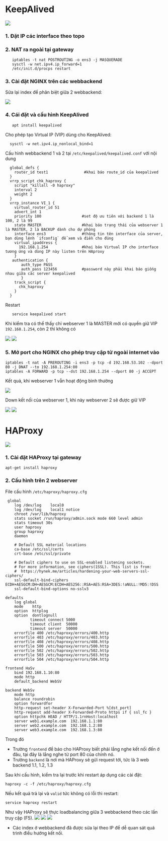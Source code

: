 # KeepAlived
![](https://github.com/huynp1999/huynp/blob/master/pic/network/ha-keep/keep6.png)

### 1. Đặt IP các interface theo topo
### 2. NAT ra ngoài tại gateway
 
       iptables -t nat POSTROUTING -o ens3 -j MASQUERADE
       sysctl -w net.ipv4.ip_forward=1
       /etc/init.d/procps restart

### 3. Cài đặt NGINX trên các webbackend
Sửa lại index để phân biệt giữa 2 webbackend:

![](https://github.com/huynp1999/huynp/blob/master/pic/network/ha-keep/keep7.png)

### 4. Cái đặt và cấu hình KeepAlived
    
       apt install keepalived
Cho phép tạo Virtual IP (VIP) dùng cho KeepAlived:

      sysctl -w net.ipv4.ip_nonlocal_bind=1

Cấu hình webbackend 1 và 2 tại `/etc/keepalived/keepalived.conf` với nội dung

      global_defs {
        router_id test1                #khai báo route_id của keepalived
      }
      vrrp_script chk_haproxy {
        script "killall -0 haproxy"
        interval 2
        weight 2
      }
      vrrp_instance VI_1 {
        virtual_router_id 51
        advert_int 1
        priority 100                  #set độ ưu tiên với backend 1 là 100, 2 là 99
        state MASTER                  #khai báo trạng thái của webserver 1 là MASTER, 2 là BACKUP dành cho dự phòng
        interface ens3                #thông tin tên interface của server, bạn dùng lệnh `ifconfig` để xem và điền cho đúng
        virtual_ipaddress {
          192.168.1.254               #khai báo Virtual IP cho interface tương ứng và dùng IP này listen trên HAproxy
        }
       authentication {
           auth_type PASS
           auth_pass 123456           #password này phải khai báo giống nhau giữa các server keepalived
           }
        track_script {
          chk_haproxy
        }
      }

 Restart

       service keepalived start

 Khi kiểm tra có thể thấy chỉ webserver 1 là MASTER mới có quyền giữ VIP `192.168.1.254`, còn 2 thì không có

![](https://github.com/huynp1999/huynp/blob/master/pic/network/ha-keep/keep3.png)
![](https://github.com/huynp1999/huynp/blob/master/pic/network/ha-keep/keep5.png)

### 5. Mở port cho NGINX cho phép truy cập từ ngoài internet vào

    iptables -t nat -A PREROUTING -i ens3 -p tcp -d 192.168.53.102 --dport 80 -j DNAT --to 192.168.1.254:80
    iptables -A FORWARD -p tcp --dst 192.168.1.254 --dport 80 -j ACCEPT

Kết quả, khi webserver 1 vẫn hoạt động bình thường

![](https://github.com/huynp1999/huynp/blob/master/pic/network/ha-keep/keep1.png)

Down kết nối của webserver 1, khi này webserver 2 sẽ được giữ VIP

![](https://github.com/huynp1999/huynp/blob/master/pic/network/ha-keep/keep2.png)
![](https://github.com/huynp1999/huynp/blob/master/pic/network/ha-keep/keep4.png)
# HAProxy
![](https://github.com/huynp1999/huynp/blob/master/pic/network/ha-keep/ha4.png)
### 1. Cài đặt HAProxy tại gateway
    apt-get install haproxy

### 2. Cấu hình trên 2 webserver
File cấu hình `/etc/haproxy/haproxy.cfg`

     global
        log /dev/log	local0
        log /dev/log	local1 notice
        chroot /var/lib/haproxy
        stats socket /run/haproxy/admin.sock mode 660 level admin
        stats timeout 30s
        user haproxy
        group haproxy
        daemon

        # Default SSL material locations
        ca-base /etc/ssl/certs
        crt-base /etc/ssl/private

        # Default ciphers to use on SSL-enabled listening sockets.
        # For more information, see ciphers(1SSL). This list is from:
        #  https://hynek.me/articles/hardening-your-web-servers-ssl-ciphers/
        ssl-default-bind-ciphers ECDH+AESGCM:DH+AESGCM:ECDH+AES256::RSA+AES:RSA+3DES:!aNULL:!MD5:!DSS
        ssl-default-bind-options no-sslv3

    defaults
        log	global
        mode	http
        option	httplog
        option	dontlognull
               timeout connect 5000
               timeout client  50000
               timeout server  50000
        errorfile 400 /etc/haproxy/errors/400.http
        errorfile 403 /etc/haproxy/errors/403.http
        errorfile 408 /etc/haproxy/errors/408.http
        errorfile 500 /etc/haproxy/errors/500.http
        errorfile 502 /etc/haproxy/errors/502.http
        errorfile 503 /etc/haproxy/errors/503.http
        errorfile 504 /etc/haproxy/errors/504.http
        
    frontend HaSv
        bind 192.168.1.10:80
        mode http
        default_backend WebSV
        
    backend WebSv
        mode http
        balance roundrobin
        option forwardfor
        http-request set-header X-Forwarded-Port %[dst_port]
        http-request add-header X-Forwarded-Proto https if { ssl_fc }
        option httpchk HEAD / HTTP/1.1rnHost:localhost
        server web1.example.com  192.168.1.1:80
        server web2.example.com  192.168.1.2:80
        server web3.example.com  192.168.1.3:80

Trong đó
- Trường `frontend` để báo cho HAProxy biết phải lắng nghe kết nối đến ở đâu, tại đây là lắng nghe từ port 80 của chính nó.
- Trường `backend` là nơi mà HAProxy sẽ gửi request tới, tức là 3 web backend 1.1, 1.2, 1.3

Sau khi cấu hình, kiểm tra lại trước khi restart áp dụng các cài đặt:

    haproxy -c -f /etc/haproxy/haproxy.cfg

Nếu kết quả trả lại và `valid` tức không có lỗi thì restart:

    service haproxy restart

Như vậy HAProxy sẽ thực loadbalancing giữa 3 webbackend theo các lần truy cập (F5).
![](https://github.com/huynp1999/huynp/blob/master/pic/network/ha-keep/ha1.png)
![](https://github.com/huynp1999/huynp/blob/master/pic/network/ha-keep/ha2.png)
![](https://github.com/huynp1999/huynp/blob/master/pic/network/ha-keep/ha3.png)

- Các index ở webbackend đã được sửa lại theo IP để dễ quan sát quá trình điều hướng kết nối.
